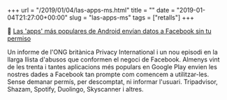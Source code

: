 +++
url = "/2019/01/04/las-apps-ms.html"
title = ""
date = "2019-01-04T21:27:00+00:00"
slug = "las-apps-ms"
tags = ["retalls"]
+++

📎 [Las 'apps' más populares de Android envían datos a Facebook sin tu permiso](https://m.eldiario.es/tecnologia/populares-Android-envian-Facebook-permiso_0_852865126.html)

Un informe de l'ONG britànica Privacy International i un nou episodi en la llarga llista d'abusos que conformen el negoci de Facebook. Almenys vint de les trenta i tantes aplicacions més populars en Google Play envien les nostres dades a Facebook tan prompte com comencem a utilitzar-les. Sense demanar permís, per descomptat, ni informar l'usuari. Tripadvisor, Shazam, Spotify, Duolingo, Skyscanner i altres.


